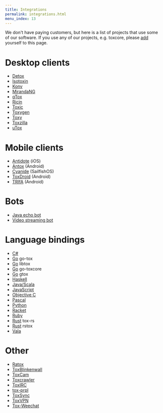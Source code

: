 ```yaml
---
title: Integrations
permalink: integrations.html
menu_index: 13
---
```


We don't have paying customers, but here is a list of projects that use some
of our software. If you use any of our projects, e.g. toxcore, please
[add](https://github.com/TokTok/website/edit/master/toktok/integrations.md)
yourself to this page.

# Desktop clients

* [Detox](https://github.com/hexafluoride/Detox)
* [Isotoxin](https://github.com/isotoxin/isotoxin)
* [Konv](https://github.com/SkyzohKey/Konv)
* [MirandaNG](https://github.com/miranda-ng/miranda-ng)
* [qTox](https://github.com/qTox/qTox)
* [Ricin](https://github.com/RicinApp/Ricin)
* [Toxic](https://github.com/JFreegman/toxic)
* [Toxygen](https://github.com/toxygen-project/toxygen)
* [Toxy](https://github.com/alexbakker/Toxy)
* [Toxzilla](https://github.com/toxzilla/app)
* [uTox](https://github.com/uTox/uTox)

# Mobile clients

* [Antidote](https://github.com/Antidote-for-Tox/Antidote) (iOS)
* [Antox](https://github.com/Antox/Antox) (Android)
* [Cyanide](https://github.com/krobelus/cyanide) (SailfishOS)
* [ToxDroid](https://github.com/suzp1984/ToxDroid) (Android)
* [TRIfA](https://github.com/zoff99/ToxAndroidRefImpl) (Android)

# Bots

* [Java echo bot](https://github.com/TokTok/echobot-jvm)
* [Video streaming bot](https://github.com/TokTok/streambot-jvm)

# Language bindings

* [C#](https://github.com/alexbakker/SharpTox)
* [Go](https://github.com/codedust/go-tox) go-tox
* [Go](https://github.com/josephyzhou/libtox) libtox
* [Go](https://github.com/kitech/go-toxcore) go-toxcore
* [Go](https://github.com/xhebox/gtox) gtox
* [Haskell](https://github.com/TokTok/hs-toxcore-c)
* [Java/Scala](https://github.com/TokTok/jvm-toxcore-c)
* [JavaScript](https://github.com/TokTok/js-toxcore-c)
* [Objective C](https://github.com/Antidote-for-Tox/objcTox)
* [Pascal](https://github.com/kangreon/pascal-toxcore)
* [Python](https://github.com/TokTok/py-toxcore-c)
* [Racket](https://github.com/lehitoskin/libtoxcore-racket)
* [Ruby](https://github.com/toxon/tox.rb)
* [Rust](https://github.com/quininer/tox-rs) tox-rs
* [Rust](https://github.com/suhr/rstox) rstox
* [Vala](https://github.com/RicinApp/tox-vapi)

# Other

* [Ratox](https://github.com/pranomostro/ratox)
* [ToxBlinkenwall](https://github.com/zoff99/ToxBlinkenwall)
* [ToxCam](https://github.com/zoff99/ToxCam)
* [Toxcrawler](https://github.com/JFreegman/toxcrawler)
* [ToxIRC](https://github.com/endoffile78/toxirc)
* [tox-prpl](https://github.com/jin-eld/tox-prpl)
* [ToxSync](https://github.com/MKras/ToxSync)
* [ToxVPN](https://github.com/cleverca22/toxvpn)
* [Tox-Weechat](https://github.com/haavard/tox-weechat)
